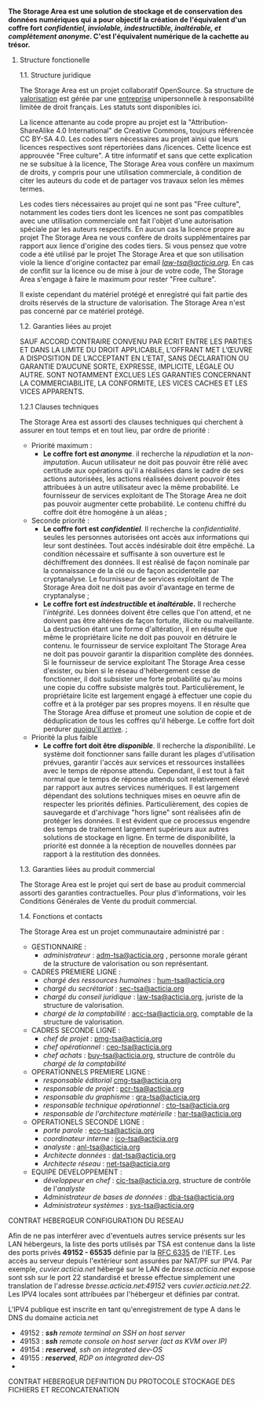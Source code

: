 **The Storage Area est une solution de stockage et de conservation des données numériques qui a pour objectif la création de l'équivalent d'un coffre fort *confidentiel, inviolable, indestructible, inaltérable, et complètement anonyme*. C'est l'équivalent numérique de la cachette au trésor.**

 1. Structure fonctionelle
 
    1.1. Structure juridique 
    
    The Storage Area est un projet collaboratif OpenSource. Sa structure de [valorisation][1] est gérée par une [entreprise][2] unipersonnelle à responsabilité limitée de droit français. Les statuts sont disponibles ici.

    La licence attenante au code propre au projet est la  "Attribution-ShareAlike 4.0 International" de Creative Commons, toujours référencée CC BY-SA 4.0. Les codes tiers nécessaires au projet ainsi que leurs licences respectives sont répertoriées dans /licences. Cette licence est approuvée "Free culture". A titre informatif et sans que cette explication ne se subsitue à la licence, The Storage Area vous confère un maximum de droits, y compris pour une utilisation commerciale, à condition de citer les auteurs du code et de partager vos travaux selon les mêmes termes.
    
    Les codes tiers nécessaires au projet qui ne sont pas "Free culture", notamment les codes tiers dont les licences ne sont pas compatibles avec une utilisation commerciale ont fait l'objet d'une autorisation spéciale par les auteurs respectifs. En aucun cas la licence propre au projet The Storage Area ne vous confère de droits supplémentaires par rapport aux lience d'origine des codes tiers. Si vous pensez que votre code a été utilisé par le projet The Storage Area et que son utilisation viole la lience d'origine contactez par email *[law-tsa@acticia.org][3]*. En cas de conflit sur la licence ou de mise à jour de votre code, The Storage Area s'engage à faire le maximum pour rester "Free culture".
    
    Il existe cependant du matériel protégé et enregistré qui fait partie des droits réservés de la structure de valorisation. The Storage Area n'est pas concerné par ce matériel protégé.
    
    1.2. Garanties liées au projet
    
    SAUF ACCORD CONTRAIRE CONVENU PAR ECRIT ENTRE LES PARTIES ET DANS LA LIMITE DU DROIT APPLICABLE, L’OFFRANT MET L’ŒUVRE A DISPOSITION DE L’ACCEPTANT EN L’ETAT, SANS DECLARATION OU GARANTIE D’AUCUNE SORTE, EXPRESSE, IMPLICITE, LÉGALE OU AUTRE. SONT NOTAMMENT EXCLUES LES GARANTIES CONCERNANT LA COMMERCIABILITE, LA CONFORMITE, LES VICES CACHES ET LES VICES APPARENTS.
    
    1.2.1 Clauses techniques
    
    The Storage Area est assorti des clauses techniques qui cherchent à assurer en tout temps et en tout lieu, par ordre de priorité :
    * Priorité maximum :
        *   **Le coffre fort est *anonyme***. il recherche la *répudiation* et la *non-imputation*. Aucun utilisateur ne doit pas pouvoir être rélié avec certitude aux opérations qu'il a réalisées dans le cadre de ses actions autorisées, les actions réalisées doivent pouvoir êtes attribuées à un autre utilisateur avec la même probabilité. Le fournisseur de services exploitant de The Storage Area ne doit pas pouvoir augmenter cette probabilité. Le contenu chiffré du coffre doit être homogène à un aléas ;
    * Seconde priorité :
        *   **Le coffre fort est *confidentiel***. Il recherche la *confidentialité*. seules les personnes autorisées ont accès aux informations qui leur sont destinées. Tout accès indésirable doit être empêché. La condition nécessaire et suffisante à son ouverture est le déchiffrement des données. Il est réalisé de façon nominale par la connaissance de la clé ou de façon accidentelle par cryptanalyse. Le fournisseur de services exploitant de The Storage Area doit ne doit pas avoir d'avantage en terme de cryptanalyse ;
        *   **Le coffre fort est *indestructible* et *inaltérable*.** Il recherche l'*intégrité*. Les données doivent être celles que l'on attend, et ne doivent pas être altérées de façon fortuite, illicite ou malveillante. La destruction étant une forme d'altération, il en résulte que même le propriétaire licite ne doit pas pouvoir en détruire le contenu. le fournisseur de service exploitant The Storage Area ne doit pas pouvoir garantir la disparition complète des données. Si le fournisseur de service exploitant The Storage Area cesse d'exister, ou bien si le réseau d'hébergement cesse de fonctionner, il doit subsister une forte probabilité qu'au moins une copie du coffre subsiste malgrès tout. Particulièrement, le propriétaire licite est largement engagé à effectuer une copie du coffre et à la protéger par ses propres moyens. Il en résulte que The Storage Area diffuse et promeut une solution de copie et de déduplication de tous les coffres qu'il héberge. Le coffre fort doit perdurer [quoiqu'il arrive][4]. ;
    *   Priorité la plus faible
        *   **Le coffre fort doit être *disponible***. Il recherche la *disponibilité*. Le système doit fonctionner sans faille durant les plages d'utilisation prévues, garantir l'accès aux services et ressources installées avec le temps de réponse attendu. Cependant, il est tout à fait normal que le temps de réponse attendu soit relativement élevé par rapport aux autres services numériques. Il est largement dépendant des solutions techniques mises en oeuvre afin de respecter les priorités définies. Particulièrement, des copies de sauvegarde et d'archivage "hors ligne" sont réalisées afin de protéger les données. Il est évident que ce processus engendre des temps de traitement largement supérieurs aux autres solutions de stockage en ligne. En terme de disponibilité, la priorité est donnée à la réception de nouvelles données par rapport à la restitution des données.     

    1.3. Garanties liées au produit commercial
    
    The Storage Area est le projet qui sert de base au produit commercial assorti des garanties contractuelles. Pour plus d'informations, voir les Conditions Générales de Vente du produit commercial.
    
    1.4. Fonctions et contacts
    
    The Storage Area est un projet communautaire administré par :
    *   GESTIONNAIRE :
        * *administrateur* : [adm-tsa@acticia.org][5] , personne morale gérant de la structure de valorisation ou son représentant.
    *   CADRES PREMIERE LIGNE :
        *   *chargé des ressources humaines* : [hum-tsa@acticia.org][6]
        *   *chargé du secrétariat* : [sec-tsa@acticia.org][7]
        *   *chargé du conseil juridique* : [law-tsa@acticia.org][8], juriste de la structure de valorisation.
        *   *chargé de la comptabilité* : [acc-tsa@acticia.org][9], comptable de la structure de valorisation.
    *   CADRES SECONDE LIGNE :
        *   *chef de projet* : [pmg-tsa@acticia.org][10]
        *   *chef opérationnel* : [ceo-tsa@acticia.org][11]
        *   *chef achats* : [buy-tsa@acticia.org][12], structure de contrôle du *chargé de la comptabilité*
    *   OPERATIONNELS PREMIERE LIGNE :
        *   *responsable éditorial* [cmg-tsa@acticia.org][13]
        *   *responsable de projet* : [pcr-tsa@acticia.org][14]
        *   *responsable du graphisme* : [gra-tsa@acticia.org][15]
        *   *responsable technique opérationnel* : [cto-tsa@acticia.org][16]
        *   *responsable de l'architecture matérielle* : [har-tsa@acticia.org][17]
    *   OPERATIONELS SECONDE LIGNE :
        *   *porte parole* : [eco-tsa@acticia.org][18]
        *   *coordinateur interne* : [ico-tsa@acticia.org][19]
        *   *analyste* : [anl-tsa@acticia.org][20]
        *   *Architecte données* : [dat-tsa@acticia.org][21]
        *   *Architecte réseau* : [net-tsa@acticia.org][22]
    *   EQUIPE DEVELOPPEMENT :
        *   *développeur en chef* : [cic-tsa@acticia.org][23], structure de contrôle de l'*analyste*
        *   *Administrateur de bases de données* : [dba-tsa@acticia.org][24]
        *   *Administrateur systèmes* : [sys-tsa@acticia.org][25]
        

CONTRAT HEBERGEUR
CONFIGURATION DU RESEAU

Afin de ne pas interférer avec d'eventuels autres service présents sur les LAN hébergeurs, la liste des ports utilisés par TSA est contenue dans la liste des ports privés **49152 - 65535** définie par la [RFC 6335] de l'IETF. Les accès au serveur depuis l'extérieur sont assurées par NAT/PF sur IPV4. Par exemple, *cuvier.acticia.net* hébergé sur le LAN de *bresse.acticia.net*  expose sont ssh sur le port 22 standardisé et bresse effectue simplement une translation de l'adresse *bresse.acticia.net:49152* vers *cuvier.acticia.net:22*. Les IPV4 locales sont attribuées par l'hébergeur et définies par contrat.

L'IPV4 publique est inscrite en tant qu'enregistrement de type A dans le DNS du domaine acticia.net

 - 49152 : ***ssh*** *remote terminal on SSH on host server*
 - 49153 : ***ssh*** *remote console on host server (act as KVM over IP)*
 - 49154 : ***reserved***, *ssh on integrated dev-OS*
 - 49155 : ***reserved***, *RDP on integrated dev-OS*
 - 
 
CONTRAT HEBERGEUR
DEFINITION DU PROTOCOLE
STOCKAGE DES FICHIERS ET RECONCATENATION

  
  [RFC 6335]:http://tools.ietf.org/html/rfc6335
  [1]: http://www.acticia.biz/openfiles/rv-rmll-2010-valorisation.pdf
  [2]: http://www.acticia.com
  [3]: mailto:law-tsa@acticia.org
  [4]: http://www.ssi.gouv.fr/
  [5]: mailto:adm-tsa@acticia.org
  [6]: mailto:hum-tsa@acticia.org
  [7]: mailto:sec-tsa@acticia.org
  [8]: mailto:law-tsa@acticia.org
  [9]: mailto:acc-tsa@acticia.org
  [10]: mailto:pmg-tsa@acticia.org
  [11]: mailto:ceo-tsa@acticia.org
  [12]: mailto:buy-tsa@acticia.org
  [13]: mailto:cmg-tsa@acticia.org
  [14]: mailto:pcr-tsa@acticia.org
  [15]: mailto:gra-tsa@acticia.org
  [16]: mailto:cto-tsa@acticia.org
  [17]: mailto:har-tsa@acticia.org
  [18]: mailto:eco-tsa@acticia.org
  [19]: mailto:ico-tsa@acticia.org
  [20]: mailto:anl-tsa@acticia.org
  [21]: mailto:dat-tsa@acticia.org
  [22]: mailto:net-tsa@acticia.org
  [23]: mailto:cic-tsa@acticia.org
  [24]: mailto:dba-tsa@acticia.org
  [25]: mailto:sys-tsa@acticia.org
